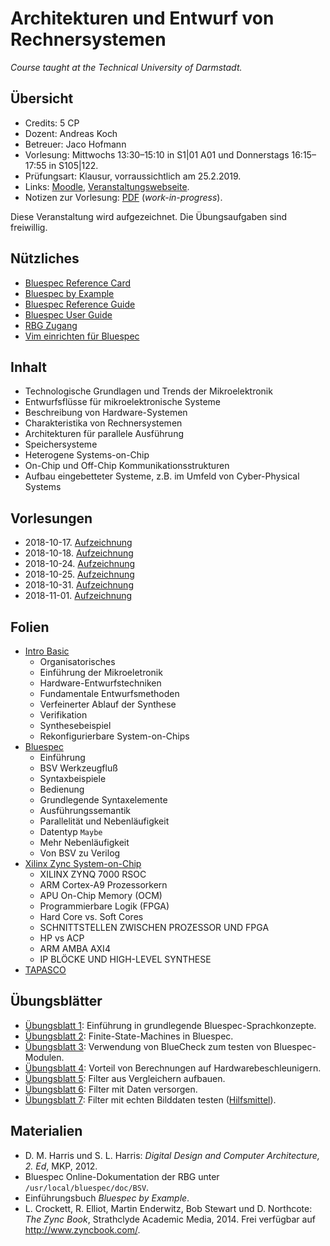 # Architekturen und Entwurf von Rechnersystemen

*Course taught at the Technical University of Darmstadt.*

## Übersicht

*   Credits: 5 CP
*   Dozent: Andreas Koch
*   Betreuer: Jaco Hofmann
*   Vorlesung: Mittwochs 13:30–15:10 in S1|01 A01 und Donnerstags 16:15–17:55 in S105|122.
*   Prüfungsart: Klausur, vorraussichtlich am 25.2.2019.
*   Links: [Moodle](https://moodle.informatik.tu-darmstadt.de/course/view.php?id=476), [Veranstaltungswebseite](https://www.esa.informatik.tu-darmstadt.de/twiki/bin/view/Lectures/AERWS18De.html).
*   Notizen zur Vorlesung: [PDF](notizen.pdf) (*work-in-progress*).

Diese Veranstaltung wird aufgezeichnet. Die Übungsaufgaben sind freiwillig. 

## Nützliches

*   [Bluespec Reference Card](material/BSV_ref_card.pdf)
*   [Bluespec by Example](material/bsv_by_example.pdf)
*   [Bluespec Reference Guide](material/reference-guide.pdf)
*   [Bluespec User Guide](material/user-guide.pdf)
*   [RBG Zugang](tutorials/rbg.md)
*   [Vim einrichten für Bluespec](tutorials/vim.md)

## Inhalt

*   Technologische Grundlagen und Trends der Mikroelektronik
*   Entwurfsflüsse für mikroelektronische Systeme
*   Beschreibung von Hardware-Systemen
*   Charakteristika von Rechnersystemen
*   Architekturen für parallele Ausführung
*   Speichersysteme
*   Heterogene Systems-on-Chip
*   On-Chip und Off-Chip Kommunikationsstrukturen
*   Aufbau eingebetteter Systeme, z.B. im Umfeld von Cyber-Physical Systems

## Vorlesungen

*   2018-10-17. [Aufzeichnung](http://www.esa.cs.tu-darmstadt.de/campus/AER-20181017.avi)
*   2018-10-18. [Aufzeichnung](http://www.esa.cs.tu-darmstadt.de/campus/AER-20181018.avi)
*   2018-10-24. [Aufzeichnung](http://www.esa.cs.tu-darmstadt.de/campus/AER-20181024.mp4)
*   2018-10-25. [Aufzeichnung](http://www.esa.cs.tu-darmstadt.de/campus/AER-20181025.mp4)
*   2018-10-31. [Aufzeichnung](http://www.esa.cs.tu-darmstadt.de/campus/AER-20181031.mp4)
*   2018-11-01. [Aufzeichnung](http://www.esa.cs.tu-darmstadt.de/campus/AER-20181101.mp4)

## Folien

*   [Intro Basic](folien/intro_basics-handout.pdf)
    *   Organisatorisches
    *   Einführung der Mikroeletronik
    *   Hardware-Entwurfstechniken
    *   Fundamentale Entwurfsmethoden
    *   Verfeinerter Ablauf der Synthese
    *   Verifikation
    *   Synthesebeispiel
    *   Rekonfigurierbare System-on-Chips
*   [Bluespec](folien/bsv.pdf)
    *   Einführung
    *   BSV Werkzeugfluß
    *   Syntaxbeispiele
    *   Bedienung
    *   Grundlegende Syntaxelemente
    *   Ausführungssemantik
    *   Parallelität und Nebenläufigkeit
    *   Datentyp `Maybe`
    *   Mehr Nebenläufigkeit
    *   Von BSV zu Verilog
*   [Xilinx Zync System-on-Chip](folien/zynq-soc2.pdf)
    *   XILINX ZYNQ 7000 RSOC
    *   ARM Cortex-A9 Prozessorkern
    *   APU On-Chip Memory (OCM)
    *   Programmierbare Logik (FPGA)
    *   Hard Core vs. Soft Cores
    *   SCHNITTSTELLEN ZWISCHEN PROZESSOR UND FPGA
    *   HP vs ACP
    *   ARM AMBA AXI4
    *   IP BLÖCKE UND HIGH-LEVEL SYNTHESE
*   [TAPASCO](folien/tapasco-handout.pdf)

## Übungsblätter

*   [Übungsblatt 1](https://moodle.informatik.tu-darmstadt.de/mod/resource/view.php?id=16074): Einführung in grundlegende Bluespec-Sprachkonzepte.
*   [Übungsblatt 2](https://moodle.informatik.tu-darmstadt.de/mod/resource/view.php?id=16075): Finite-State-Machines in Bluespec.
*   [Übungsblatt 3](https://moodle.informatik.tu-darmstadt.de/mod/resource/view.php?id=16076): Verwendung von BlueCheck zum testen von Bluespec-Modulen.
*   [Übungsblatt 4](https://moodle.informatik.tu-darmstadt.de/mod/resource/view.php?id=16077): Vorteil von Berechnungen auf Hardwarebeschleunigern.
*   [Übungsblatt 5](https://moodle.informatik.tu-darmstadt.de/mod/resource/view.php?id=16078): Filter aus Vergleichern aufbauen.
*   [Übungsblatt 6](https://moodle.informatik.tu-darmstadt.de/mod/resource/view.php?id=16079): Filter mit Daten versorgen.
*   [Übungsblatt 7](https://moodle.informatik.tu-darmstadt.de/mod/resource/view.php?id=16080): Filter mit echten Bilddaten testen ([Hilfsmittel](https://moodle.informatik.tu-darmstadt.de/mod/resource/view.php?id=16081)).

## Materialien

*   D. M. Harris und S. L. Harris: *Digital Design and Computer Architecture, 2. Ed*, MKP, 2012.
*   Bluespec Online-Dokumentation der RBG unter `/usr/local/bluespec/doc/BSV`.
*   Einführungsbuch *Bluespec by Example*.
*   L. Crockett, R. Elliot, Martin Enderwitz, Bob Stewart und D. Northcote: *The Zync Book*, Strathclyde Academic Media, 2014. Frei verfügbar auf <http://www.zyncbook.com/>.

